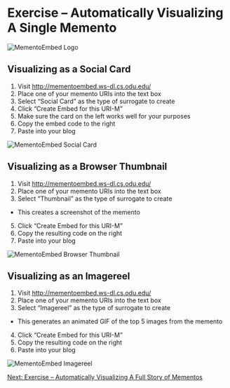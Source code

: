 # Exercise – Automatically Visualizing A Single Memento

![MementoEmbed Logo](https://oduwsdl.github.io/dsa/img/software-logos/mementoembed-logo.png)

## Visualizing as a Social Card

1. Visit http://mementoembed.ws-dl.cs.odu.edu/
2. Place one of your memento URIs into the text box
3. Select “Social Card” as the type of surrogate to create
4. Click “Create Embed for this URI-M”
5. Make sure the card on the left works well for your purposes
6. Copy the embed code to the right
7. Paste into your blog

![MementoEmbed Social Card](https://mementoembed.readthedocs.io/en/latest/_images/socialcard-example.png)

## Visualizing as a Browser Thumbnail

1. Visit http://mementoembed.ws-dl.cs.odu.edu/
2. Place one of your memento URIs into the text box
3. Select “Thumbnail” as the type of surrogate to create
  * This creates a screenshot of the memento
5. Click “Create Embed for this URI-M”
6. Copy the resulting code on the right
7. Paste into your blog

![MementoEmbed Browser Thumbnail](https://mementoembed.readthedocs.io/en/latest/_images/thumbnail-example.png)

## Visualizing as an Imagereel

1. Visit http://mementoembed.ws-dl.cs.odu.edu/
2. Place one of your memento URIs into the text box
3. Select “Imagereel” as the type of surrogate to create
  * This generates an animated GIF of the top 5 images from the memento
4. Click “Create Embed for this URI-M”
5. Copy the resulting code on the right
6. Paste into your blog

![MementoEmbed Imagereel](https://mementoembed.readthedocs.io/en/latest/_images/imagereel-example.gif)

[Next: Exercise – Automatically Visualizing A Full Story of Mementos](exercise-visualize-full-story.md)
